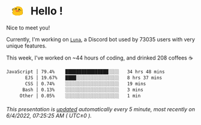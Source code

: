 <h1>   <img src="./spoinky.gif" style="vertical-align:middle;" width="30px">   Hello ! </h1>

Nice to meet you!

Currently, I'm working on <a href='https://github.com/Asgarrrr/Luna'>`Luna`</a>, a Discord bot used by 73035 users with very unique features.

This week, I've worked on ~44 hours of coding, and drinked 208 coffees ☕

```
JavaScript │ 79.4%    ████████████████░░░░   34 hrs 48 mins
       EJS │ 19.67%   ████░░░░░░░░░░░░░░░░   8 hrs 37 mins
       CSS │ 0.74%    ░░░░░░░░░░░░░░░░░░░░   19 mins
      Bash │ 0.13%    ░░░░░░░░░░░░░░░░░░░░   3 mins
     Other │ 0.05%    ░░░░░░░░░░░░░░░░░░░░   1 min
```

###### This presentation is [updated](https://github.com/Asgarrrr) automatically every 5 minute, most recently on 6/4/2022, 07:25:25 AM ( UTC±0 ).